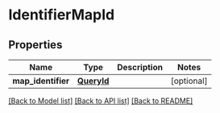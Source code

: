 # IdentifierMapId

## Properties
Name | Type | Description | Notes
------------ | ------------- | ------------- | -------------
**map_identifier** | [**QueryId**](QueryId.md) |  | [optional] 

[[Back to Model list]](../README.md#documentation-for-models) [[Back to API list]](../README.md#documentation-for-api-endpoints) [[Back to README]](../README.md)


